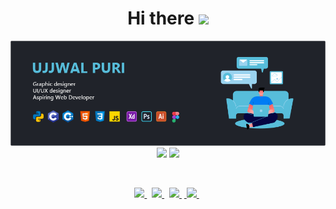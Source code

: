 <h1 align="center"> Hi there  <img src="https://media.giphy.com/media/hvRJCLFzcasrR4ia7z/giphy.gif" width="25">  </h1>
<div align="center">
  <img src="https://github.com/ujjwalpuri29/ujjwalpuri29/blob/Banner/Banner.png" width=1000px>
</div>
<div align="center">
  <!--<img src='https://github-readme-stats.vercel.app/api/top-langs/?username=ujjwalpuri29&layout=compact&show_icons=true&theme=react'/>-->
  <img width=425px src='https://github-readme-stats.vercel.app/api?username=ujjwalpuri29&show_icons=true&theme=react'>
  <img width=425px src='https://github-readme-streak-stats.herokuapp.com/?user=ujjwalpuri29&show_icons=true&theme=react'>
</div>

<span>&nbsp;</span>

<div align="center">
  <a href="https://www.linkedin.com/in/ujjwal-puri/">
    <img src="https://img.icons8.com/color/48/000000/linkedin.png" width="32px"/>
  </a><span>&nbsp;</span>
  <a href="mailto:mail.ujjwalpuri29@yahoo.com">
    <img src="https://img.icons8.com/fluent/48/000000/mail.png" width="32px"/>
  </a><span>&nbsp;</span>
  <a href="https://www.instagram.com/ujjwal._.p/">
    <img src="https://img.icons8.com/fluent/48/000000/instagram-new.png" width="32px"/>
  </a><span>&nbsp;</span><a href="https://github.com/ujjwalpuri29">
    <img src="https://img.icons8.com/fluent/48/000000/github.png" width="32px"/>
  </a><span>&nbsp;</span>
</div>
